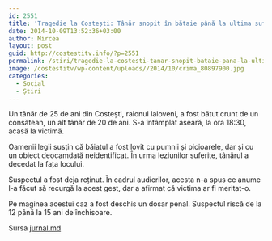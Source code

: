 ```yaml
---
id: 2551
title: 'Tragedie la Costești: Tânăr snopit în bătaie până la ultima suflare'
date: 2014-10-09T13:52:36+03:00
author: Mircea
layout: post
guid: http://costestitv.info/?p=2551
permalink: /stiri/tragedie-la-costesti-tanar-snopit-bataie-pana-la-ultima-suflare/
image: /costestitv/wp-content/uploads//2014/10/crima_80897900.jpg
categories:
  - Social
  - Știri
---
```

Un tânăr de 25 de ani din Costești, raionul Ialoveni, a fost bătut crunt de un consătean, un alt tânăr de 20 de ani. S-a întâmplat aseară, la ora 18:30, acasă la victimă.<!--more-->

Oamenii legii susțin că băiatul a fost lovit cu pumnii și picioarele, dar și cu un obiect deocamdată neidentificat. În urma leziunilor suferite, tânărul a decedat la fața locului.

Suspectul a fost deja reținut. În cadrul audierilor, acesta n-a spus ce anume l-a făcut să recurgă la acest gest, dar a afirmat că victima ar fi meritat-o.

Pe maginea acestui caz a fost deschis un dosar penal. Suspectul riscă de la 12 până la 15 ani de închisoare.

Sursa <a href="http://jurnal.md" target="_blank">jurnal.md</a>